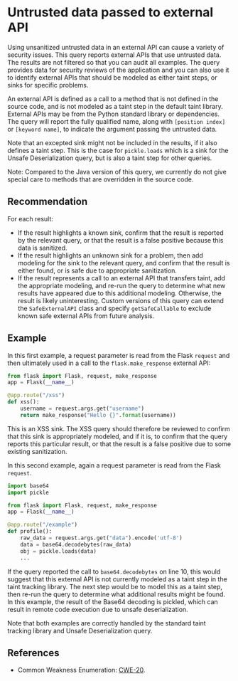 # Untrusted data passed to external API
Using unsanitized untrusted data in an external API can cause a variety of security issues. This query reports external APIs that use untrusted data. The results are not filtered so that you can audit all examples. The query provides data for security reviews of the application and you can also use it to identify external APIs that should be modeled as either taint steps, or sinks for specific problems.

An external API is defined as a call to a method that is not defined in the source code, and is not modeled as a taint step in the default taint library. External APIs may be from the Python standard library or dependencies. The query will report the fully qualified name, along with `[position index]` or `[keyword name]`, to indicate the argument passing the untrusted data.

Note that an excepted sink might not be included in the results, if it also defines a taint step. This is the case for `pickle.loads` which is a sink for the Unsafe Deserialization query, but is also a taint step for other queries.

Note: Compared to the Java version of this query, we currently do not give special care to methods that are overridden in the source code.


## Recommendation
For each result:

* If the result highlights a known sink, confirm that the result is reported by the relevant query, or that the result is a false positive because this data is sanitized.
* If the result highlights an unknown sink for a problem, then add modeling for the sink to the relevant query, and confirm that the result is either found, or is safe due to appropriate sanitization.
* If the result represents a call to an external API that transfers taint, add the appropriate modeling, and re-run the query to determine what new results have appeared due to this additional modeling.
Otherwise, the result is likely uninteresting. Custom versions of this query can extend the `SafeExternalAPI` class and specify `getSafeCallable` to exclude known safe external APIs from future analysis.


## Example
In this first example, a request parameter is read from the Flask `request` and then ultimately used in a call to the `flask.make_response` external API:


```python
from flask import Flask, request, make_response
app = Flask(__name__)

@app.route("/xss")
def xss():
    username = request.args.get("username")
    return make_response("Hello {}".format(username))

```
This is an XSS sink. The XSS query should therefore be reviewed to confirm that this sink is appropriately modeled, and if it is, to confirm that the query reports this particular result, or that the result is a false positive due to some existing sanitization.

In this second example, again a request parameter is read from the Flask `request`.


```python
import base64
import pickle

from flask import Flask, request, make_response
app = Flask(__name__)

@app.route("/example")
def profile():
    raw_data = request.args.get("data").encode('utf-8')
    data = base64.decodebytes(raw_data)
    obj = pickle.loads(data)
    ...

```
If the query reported the call to `base64.decodebytes` on line 10, this would suggest that this external API is not currently modeled as a taint step in the taint tracking library. The next step would be to model this as a taint step, then re-run the query to determine what additional results might be found. In this example, the result of the Base64 decoding is pickled, which can result in remote code execution due to unsafe deserialization.

Note that both examples are correctly handled by the standard taint tracking library and Unsafe Deserialization query.


## References
* Common Weakness Enumeration: [CWE-20](https://cwe.mitre.org/data/definitions/20.html).
